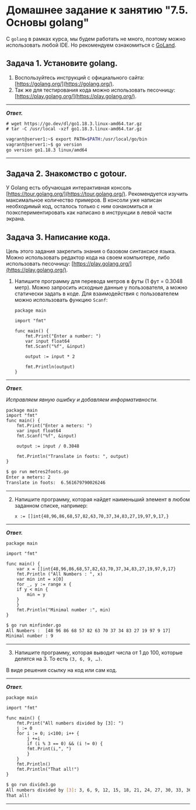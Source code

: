 # Домашнее задание к занятию "7.5. Основы golang"

С `golang` в рамках курса, мы будем работать не много, поэтому можно использовать любой IDE. 
Но рекомендуем ознакомиться с [GoLand](https://www.jetbrains.com/ru-ru/go/).  

## Задача 1. Установите golang.
1. Воспользуйтесь инструкций с официального сайта: [https://golang.org/](https://golang.org/).
2. Так же для тестирования кода можно использовать песочницу: [https://play.golang.org/](https://play.golang.org/).

---

***Ответ.***

```
# wget https://go.dev/dl/go1.18.3.linux-amd64.tar.gz
# tar -C /usr/local -xzf go1.18.3.linux-amd64.tar.gz
```
```bash
vagrant@server1:~$ export PATH=$PATH:/usr/local/go/bin
vagrant@server1:~$ go version
go version go1.18.3 linux/amd64
```

---

## Задача 2. Знакомство с gotour.
У Golang есть обучающая интерактивная консоль [https://tour.golang.org/](https://tour.golang.org/). 
Рекомендуется изучить максимальное количество примеров. В консоли уже написан необходимый код, 
осталось только с ним ознакомиться и поэкспериментировать как написано в инструкции в левой части экрана.  

## Задача 3. Написание кода. 
Цель этого задания закрепить знания о базовом синтаксисе языка. Можно использовать редактор кода 
на своем компьютере, либо использовать песочницу: [https://play.golang.org/](https://play.golang.org/).

1. Напишите программу для перевода метров в футы (1 фут = 0.3048 метр). Можно запросить исходные данные 
у пользователя, а можно статически задать в коде.
    Для взаимодействия с пользователем можно использовать функцию `Scanf`:
    ```
    package main
    
    import "fmt"
    
    func main() {
        fmt.Print("Enter a number: ")
        var input float64
        fmt.Scanf("%f", &input)
    
        output := input * 2
    
        fmt.Println(output)    
    }
    ```
---

***Ответ.***

*Исправляем явную ошибку и добавляем информативности.* 


```
package main
import "fmt"
func main() {
    fmt.Print("Enter a meters: ")
    var input float64
    fmt.Scanf("%f", &input)

    output := input / 0.3048

    fmt.Println("Translate in foots: ", output)
}
```

```bash
$ go run metres2foots.go 
Enter a meters: 2
Translate in foots:  6.561679790026246
```

---
 
2. Напишите программу, которая найдет наименьший элемент в любом заданном списке, например:
    ```
    x := []int{48,96,86,68,57,82,63,70,37,34,83,27,19,97,9,17,}
    ```
---

***Ответ.***

```
package main

import "fmt"

func main() {
    var x = []int{48,96,86,68,57,82,63,70,37,34,83,27,19,97,9,17}
    fmt.Println ("All Numbers : ", x)
    var min int = x[0]
    for _, y := range x {
	if y < min {
	    min = y
	}
    }
    fmt.Println("Minimal number :", min)
}
```

```bash
$ go run minfinder.go 
All Numbers :  [48 96 86 68 57 82 63 70 37 34 83 27 19 97 9 17]
Minimal number : 9
```

---

3. Напишите программу, которая выводит числа от 1 до 100, которые делятся на 3. То есть `(3, 6, 9, …)`.

В виде решения ссылку на код или сам код. 

---

***Ответ.***

```
package main
  
import "fmt"
  
func main() {
    fmt.Print("All numbers divided by [3]: ")
    j := 0
    for i := 0; i<100; i++ {
        j +=i
        if (i % 3 == 0) && (i != 0) {
        fmt.Print(i,", ")
        }
    }
    fmt.Println()
    fmt.Println("That all!")
}
```

```bash
$ go run divide3.go 
All numbers divided by [3]: 3, 6, 9, 12, 15, 18, 21, 24, 27, 30, 33, 36, 39, 42, 45, 48, 51, 54, 57, 60, 63, 66, 69, 72, 75, 78, 81, 84, 87, 90, 93, 96, 99,
That all!
```

---


